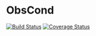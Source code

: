 # ObsCond
[![Build Status](https://travis-ci.org/rbiswas4/ObsCond.svg?branch=master)](https://travis-ci.org/rbiswas4/ObsCond)
[![Coverage Status](https://coveralls.io/repos/github/rbiswas4/ObsCond/badge.svg?branch=master)](https://coveralls.io/github/rbiswas4/ObsCond?branch=master)

